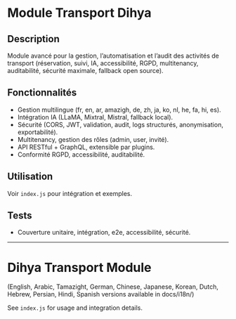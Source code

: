 # Module Transport Dihya

## Description
Module avancé pour la gestion, l’automatisation et l’audit des activités de transport (réservation, suivi, IA, accessibilité, RGPD, multitenancy, auditabilité, sécurité maximale, fallback open source).

## Fonctionnalités
- Gestion multilingue (fr, en, ar, amazigh, de, zh, ja, ko, nl, he, fa, hi, es).
- Intégration IA (LLaMA, Mixtral, Mistral, fallback local).
- Sécurité (CORS, JWT, validation, audit, logs structurés, anonymisation, exportabilité).
- Multitenancy, gestion des rôles (admin, user, invité).
- API RESTful + GraphQL, extensible par plugins.
- Conformité RGPD, accessibilité, auditabilité.

## Utilisation
Voir `index.js` pour intégration et exemples.

## Tests
- Couverture unitaire, intégration, e2e, accessibilité, sécurité.

---

# Dihya Transport Module

(English, Arabic, Tamazight, German, Chinese, Japanese, Korean, Dutch, Hebrew, Persian, Hindi, Spanish versions available in docs/i18n/)

See `index.js` for usage and integration details.
